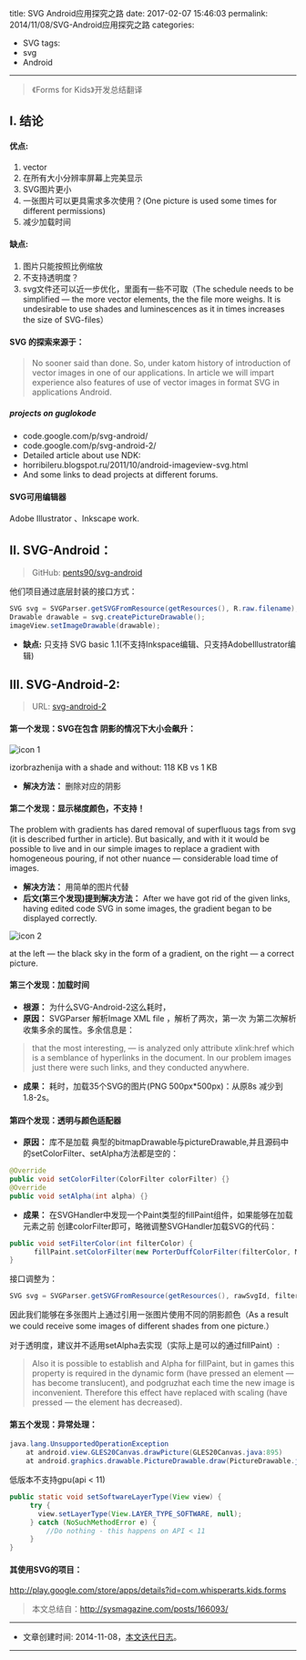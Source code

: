 title: SVG Android应用探究之路
date: 2017-02-07 15:46:03
permalink: 2014/11/08/SVG-Android应用探究之路
categories:
- SVG
tags:
- svg
- Android

---

> 《Forms for Kids》开发总结翻译

## I. 结论

#### 优点:

1. vector
2. 在所有大小分辨率屏幕上完美显示
3. SVG图片更小
4. 一张图片可以更具需求多次使用？(One picture is used some times for different permissions)
5. 减少加载时间

<!--more-->

#### 缺点:

1. 图片只能按照比例缩放
2. 不支持透明度？
3. svg文件还可以近一步优化，里面有一些不可取（The schedule needs to be simplified — the more vector elements, the the file more weighs. It is undesirable to use shades and luminescences as it in times increases the size of SVG-files）

#### SVG 的探索来源于：

> No sooner said than done. So, under katom history of introduction of vector images in one of our applications. In article we will impart experience also features of use of vector images in format SVG in applications Android.


##### projects on guglokode

- code.google.com/p/svg-android/
- code.google.com/p/svg-android-2/
- Detailed article about use NDK:
- horribileru.blogspot.ru/2011/10/android-imageview-svg.html
- And some links to dead projects at different forums.

#### SVG可用编辑器

Adobe Illustrator 、Inkscape work.

## II. SVG-Android：

> GitHub: [pents90/svg-android](https://github.com/pents90/svg-android)

他们项目通过底层封装的接口方式：

```java
SVG svg = SVGParser.getSVGFromResource(getResources(), R.raw.filename);
Drawable drawable = svg.createPictureDrawable();
imageView.setImageDrawable(drawable);
```

- **缺点:** 只支持 SVG basic 1.1(不支持Inkspace编辑、只支持AdobeIllustrator编辑)

## III. SVG-Android-2:

> URL: [svg-android-2](https://code.google.com/p/svg-android-2/wiki/Introduction)

#### 第一个发现：SVG在包含 阴影的情况下大小会飙升：

![icon 1](/img/svg-k-1.png)

izorbrazhenija with a shade and without: 118 KB vs 1 KB

- **解决方法：** 删除对应的阴影

#### 第二个发现：显示梯度颜色，不支持！

The problem with gradients has dared removal of superfluous tags from svg (it is described further in article). But basically, and with it it would be possible to live and in our simple images to replace a gradient with homogeneous pouring, if not other nuance — considerable load time of images.

- **解决方法：** 用简单的图片代替
- **后文(第三个发现)提到解决方法：** After we have got rid of the given links, having edited code SVG in some images, the gradient began to be displayed correctly.

![icon 2](/img/svg-k-2.png)

 at the left — the black sky in the form of a gradient, on the right — a correct picture.

#### 第三个发现：加载时间

- **根源：** 为什么SVG-Android-2这么耗时，
- **原因：** SVGParser 解析Image XML file ，解析了两次，第一次 为第二次解析收集多余的属性。多余信息是：

> that the most interesting, — is analyzed only attribute xlink:href which is a semblance of hyperlinks in the document. In our problem images just there were such links, and they conducted anywhere.

- **成果：** 耗时，加载35个SVG的图片(PNG 500px*500px)：从原8s 减少到 1.8-2s。

#### 第四个发现：透明与颜色适配器

- **原因：** 库不是加载 典型的bitmapDrawable与pictureDrawable,并且源码中的setColorFilter、setAlpha方法都是空的：

```java
@Override
public void setColorFilter(ColorFilter colorFilter) {}
@Override
public void setAlpha(int alpha) {}
```

- **成果：** 在SVGHandler中发现一个Paint类型的fillPaint组件，如果能够在加载元素之前 创建colorFilter即可，略微调整SVGHandler加载SVG的代码：

```java
public void setFilterColor(int filterColor) {
      fillPaint.setColorFilter(new PorterDuffColorFilter(filterColor, Mode.MULTIPLY));
}
```

接口调整为：

```java
SVG svg = SVGParser.getSVGFromResource(getResources(), rawSvgId, filterColor);
```

因此我们能够在多张图片上通过引用一张图片使用不同的阴影颜色（As a result we could receive some images of different shades from one picture.）

对于透明度，建议并不适用setAlpha去实现（实际上是可以的通过fillPaint）:

> Also it is possible to establish and Alpha for fillPaint, but in games this property is required in the dynamic form (have pressed an element — has become translucent), and podgruzhat each time the new image is inconvenient. Therefore this effect have replaced with scaling (have pressed — the element has decreased).

#### 第五个发现：异常处理：

```java
java.lang.UnsupportedOperationException
    at android.view.GLES20Canvas.drawPicture(GLES20Canvas.java:895)
    at android.graphics.drawable.PictureDrawable.draw(PictureDrawable.java:73)
```

低版本不支持gpu(api < 11)

```java
public static void setSoftwareLayerType(View view) {
     try {
       view.setLayerType(View.LAYER_TYPE_SOFTWARE, null);
     } catch (NoSuchMethodError e) {
         //Do nothing - this happens on API < 11
     }
}
```

#### 其使用SVG的项目：

http://play.google.com/store/apps/details?id=com.whisperarts.kids.forms

> 本文总结自：http://sysmagazine.com/posts/166093/

---

- 文章创建时间: 2014-11-08，[本文迭代日志](https://github.com/Jacksgong/Blog/commits/master/source/_posts/SVG-Android%E5%BA%94%E7%94%A8%E6%8E%A2%E7%A9%B6%E4%B9%8B%E8%B7%AF.md)。

---
